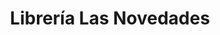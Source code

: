 ---
title: "Librería Las Novedades"
url: /caracas/libreria-las-novedades-av-principal-del-cafetal/
shop: libros
---